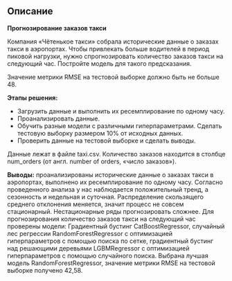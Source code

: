 ## Описание

**Прогнозирование заказов такси**

Компания «Чётенькое такси» собрала исторические данные о заказах такси в аэропортах. Чтобы привлекать больше водителей в период пиковой нагрузки, нужно спрогнозировать количество заказов такси на следующий час. Постройте модель для такого предсказания.

Значение метрики RMSE на тестовой выборке должно быть не больше 48.

**Этапы решения:**

- Загрузить данные и выполнить их ресемплирование по одному часу.
- Проанализировать данные.
- Обучить разные модели с различными гиперпараметрами. Сделать тестовую выборку размером 10% от исходных данных.
- Проверить данные на тестовой выборке и сделать выводы.

Данные лежат в файле taxi.csv. Количество заказов находится в столбце num_orders (от англ. number of orders, «число заказов»).

**Выводы:**
проанализированы исторические данные о заказах такси в аэропортах, выполнено их ресемплирование по одному часу. Согласно проведенного анализа у нас наблюдается положительный тренд, а сезонность и недельная и суточная. Распределение скользящего среднего отклонения меняется, значит процесс не совсем стационарный. Нестационарные ряды прогнозировать сложнее. Для прогнозирования количество заказов такси на следующий час проверены модели: Градиентный бустинг CatBoostRegressor, случайный лес регрессии RandomForestRegressor с оптимизацией гиперпараметров с помощью поиска по сетке, градиентный бустинг над решающими деревьями LGBMRegressor с оптимизацией гиперпараметров с помощью случайного поиска. Выбрана лучшая модель RandomForestRegressor, значение метрики RMSE на тестовой выборке получено 42,58.
